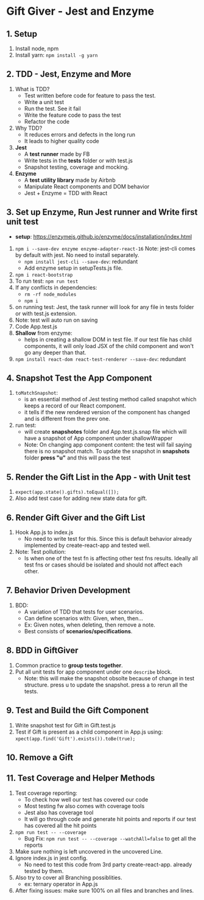 # Gift Giver - Jest and Enzyme

## 1. Setup
1. Install node, npm
2. Install yarn: `npm install -g yarn`

## 2. TDD - Jest, Enzyme and More
1. What is TDD?
    * Test written before code for feature to pass the test.
    * Write a unit test
    * Run the test. See it fail
    * Write the feature code to pass the test
    * Refactor the code
2. Why TDD?
    * It reduces errors and defects in the long run
    * It leads to higher quality code
3. **Jest**
    * A **test runner** made by FB
    * Write tests in the __tests__ folder or with test.js
    * Snapshot testing, coverage and mocking.
4. **Enzyme**
    * A **test utility library** made by Airbnb
    * Manipulate React components and DOM behavior
    * Jest + Enzyme = TDD with React

## 3. Set up Enzyme, Run Jest runner and Write first unit test
* **setup**: https://enzymejs.github.io/enzyme/docs/installation/index.html
1. `npm i --save-dev enzyme enzyme-adapter-react-16` Note: jest-cli comes by default with jest. No need to install separately.
    * `npm install jest-cli --save-dev`: redundant
    * Add enzyme setup in setupTests.js file.
2. `npm i react-bootstrap`
3. To run test: `npm run test`
4. If any conflicts in dependencies: 
    * `rm -rf node_modules`
    * `npm i`
5. on running test: Jest, the task runner will look for any file in tests folder or with test.js extension.
6. Note: test will auto run on saving
7. Code App.test.js
8. **Shallow** from enzyme:
    - helps in creating a shallow DOM in test file. If our test file has child components, it will only load JSX of the child component and won't go any deeper than that.
9. `npm install react-dom react-test-renderer --save-dev`: redundant

## 4. Snapshot Test the App Component
1. `toMatchSnapshot`:
    * is an essential method of Jest testing method called snapshot which keeps a record of our React component.
    * it tells if the new rendered version of the component has changed and is different from the prev one.
2. run test: 
    - will create __snapshotes__ folder and App.test.js.snap file which will have a snapshot of App component under shallowWrapper
    * Note: On changing app component content: the test will fail saying there is no snapshot match. To update the snapshot in __snapshots__ folder **press "u"** and this will pass the test

## 5. Render the Gift List in the App - with Unit test
1. `expect(app.state().gifts).toEqual([]);`
2. Also add test case for adding new state data for gift.

## 6. Render Gift Giver and the Gift List
1. Hook App.js to index.js
    - No need to write test for this. Since this is default behavior already implemented by create-react-app and tested well.
2. Note: Test pollution: 
    * Is when one of the test fn is affecting other test fns results. Ideally all test fns or cases should be isolated and should not affect each other.

## 7. Behavior Driven Development
1. BDD:
    * A variation of TDD that tests for user scenarios.
    * Can define scenarios with: Given, when, then...
    * Ex: Given notes, when deleting, then remove a note.
    * Best consists of **scenarios/specifications**.

## 8. BDD in GiftGiver
1. Common practice to **group tests together**.
2. Put all unit tests for app component under one `describe` block.
    * Note: this will make the snapshot obsolte because of change in test structure. press u to update the snapshot. press a to rerun all the tests.

## 9. Test and Build the Gift Component
1. Write snapshot test for Gift in Gift.test.js
2. Test if Gift is present as a child component in App.js using: `xpect(app.find('Gift').exists()).toBe(true);`

## 10. Remove a Gift

## 11. Test Coverage and Helper Methods
1. Test coverage reporting:
    - To check how well our test has covered our code
    - Most testing fw also comes with coverage tools
    - Jest also has coverage tool
    - It will go through code and generate hit points and reports if our test has covered all the hit points
2. `npm run test -- --coverage`
    * Bug Fix: `npm run test -- --coverage --watchAll=false` to get all the reports
3. Make sure nothing is left uncovered in the uncovered Line.
4. Ignore index.js in jest config.
    - No need to test this code from 3rd party create-react-app. already tested by them.
5. Also try to cover all Branching possiblities.
    - ex: ternary operator in App.js
6. After fixing issues: make sure 100% on all files and branches and lines.
